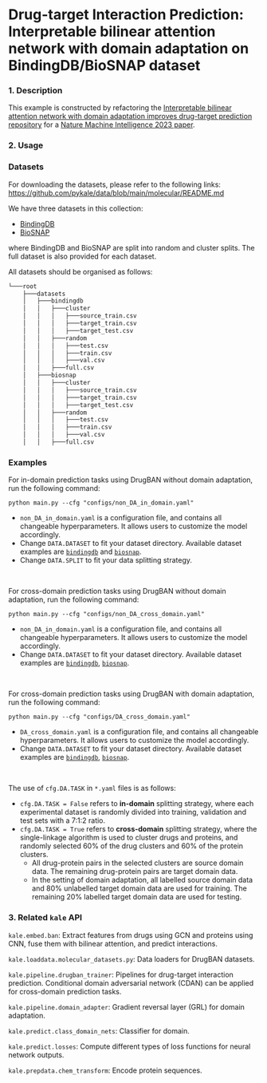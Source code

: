 # Drug-target Interaction Prediction: Interpretable bilinear attention network with domain adaptation on BindingDB/BioSNAP dataset

### 1. Description

This example is constructed by refactoring the [Interpretable bilinear attention network with domain adaptation improves drug-target prediction repository](https://github.com/peizhenbai/DrugBAN) for a [Nature Machine Intelligence 2023 paper](https://www.nature.com/articles/s42256-022-00605-1).

### 2. Usage

### Datasets
For downloading the datasets, please refer to the following links: https://github.com/pykale/data/blob/main/molecular/README.md

We have three datasets in this collection:
- [BindingDB](https://www.bindingdb.org/rwd/bind/index.jsp)
- [BioSNAP](https://github.com/kexinhuang12345/MolTrans?tab=readme-ov-file#datasets)

where BindingDB and BioSNAP are split into random and cluster splits. The full dataset is also provided for each dataset.

All datasets should be organised as follows:

```sh
└───root
    ├───datasets
    │   ├───bindingdb
    │   │   ├───cluster
    │   │   │   ├───source_train.csv
    │   │   │   ├───target_train.csv
    │   │   │   ├───target_test.csv
    │   │   ├───random
    │   │   │   ├───test.csv
    │   │   │   ├───train.csv
    │   │   │   ├───val.csv
    │   │   ├───full.csv
    │   ├───biosnap
    │   │   ├───cluster
    │   │   │   ├───source_train.csv
    │   │   │   ├───target_train.csv
    │   │   │   ├───target_test.csv
    │   │   ├───random
    │   │   │   ├───test.csv
    │   │   │   ├───train.csv
    │   │   │   ├───val.csv
    │   │   ├───full.csv

```


### Examples

For in-domain prediction tasks using DrugBAN without domain adaptation, run the following command:

`python main.py --cfg "configs/non_DA_in_domain.yaml"`

* `non_DA_in_domain.yaml` is a configuration file, and contains all changeable hyperparameters. It allows users to customize the model accordingly.
* Change `DATA.DATASET` to fit your dataset directory. Available dataset examples are [`bindingdb`](https://www.bindingdb.org/rwd/bind/index.jsp) and [`biosnap`](https://github.com/kexinhuang12345/MolTrans?tab=readme-ov-file#datasets).
* Change `DATA.SPLIT` to fit your data splitting strategy.

<br>

For cross-domain prediction tasks using DrugBAN without domain adaptation, run the following command:

`python main.py --cfg "configs/non_DA_cross_domain.yaml"`

* `non_DA_in_domain.yaml` is a configuration file, and contains all changeable hyperparameters. It allows users to customize the model accordingly.
* Change `DATA.DATASET` to fit your dataset directory. Available dataset examples are [`bindingdb`](https://www.bindingdb.org/rwd/bind/index.jsp), [`biosnap`](https://github.com/kexinhuang12345/MolTrans?tab=readme-ov-file#datasets).

<br>

For cross-domain prediction tasks using DrugBAN with domain adaptation, run the following command:

`python main.py --cfg "configs/DA_cross_domain.yaml"`

* `DA_cross_domain.yaml` is a configuration file, and contains all changeable hyperparameters. It allows users to customize the model accordingly.
* Change `DATA.DATASET` to fit your dataset directory. Available dataset examples are [`bindingdb`](https://www.bindingdb.org/rwd/bind/index.jsp), [`biosnap`](https://github.com/kexinhuang12345/MolTrans?tab=readme-ov-file#datasets).

<br>

The use of `cfg.DA.TASK` in `*.yaml` files is as follows:
* `cfg.DA.TASK = False` refers to **in-domain** splitting strategy, where each experimental dataset is randomly divided into training, validation and test sets with a 7:1:2 ratio.
* `cfg.DA.TASK = True` refers to **cross-domain** splitting strategy, where the single-linkage algorithm is used to cluster drugs and proteins, and randomly selected 60% of the drug clusters and 60% of the protein clusters.
  * All drug-protein pairs in the selected clusters are source domain data. The remaining drug-protein pairs are target domain data.
  * In the setting of domain adaptation, all labelled source domain data and 80% unlabelled target domain data are used for training. The remaining 20% labelled target domain data are used for testing.


### 3. Related `kale` API

`kale.embed.ban`: Extract features from drugs using GCN and proteins using CNN, fuse them with bilinear attention, and predict interactions.

`kale.loaddata.molecular_datasets.py`: Data loaders for DrugBAN datasets.

`kale.pipeline.drugban_trainer`: Pipelines for drug-target interaction prediction. Conditional domain adversarial network (CDAN) can be applied for cross-domain prediction tasks.

`kale.pipeline.domain_adapter`: Gradient reversal layer (GRL) for domain adaptation.

`kale.predict.class_domain_nets`: Classifier for domain.

`kale.predict.losses`: Compute different types of loss functions for neural network outputs.

`kale.prepdata.chem_transform`: Encode protein sequences.
